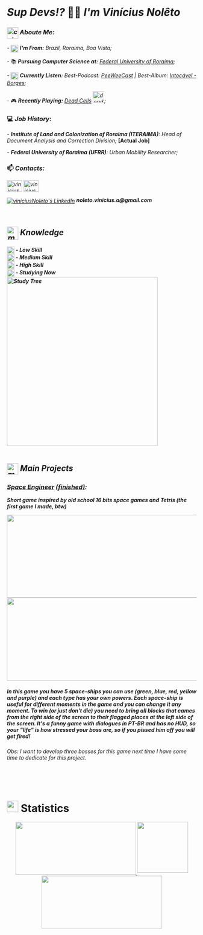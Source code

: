 

<div>
<i>
    <h1>Sup Devs!? </i>👋🏽<i> I'm Vinícius Nolêto
    </h1>
    <h3><img src="https://user-images.githubusercontent.com/85528669/173167127-481cdef6-d413-4d85-8bb2-562a50be9865.gif" alt="cat-programming-gif" width="30px" height="30px" align="center">  Aboute Me:</h3>
    <div>
        - <img src="https://user-images.githubusercontent.com/85528669/173168763-8bae5634-ef49-4836-8b5c-6f2e1476148c.png" alt="brasil-flag" width="20px" height="20px" align="center"> <b>I'm From:</b> Brazil, Roraima, Boa Vista;</p>
        - </i>📚<i> <b>Pursuing Computer Science at:</b> <a href="https://ufrr.br/">Federal University of Roraima</a>;</p>
        - <img src="https://user-images.githubusercontent.com/85528669/173170780-3cb4f88b-08f3-44a7-b874-16664bcb7ceb.gif" alt="beers" width="20px" height="20px" align="center"> <b>Currently Listen:</b> Best-Podcast: <a href="https://open.spotify.com/show/7eJGd9HVEPmrg7RqSpEhuZ?si=c9d8244fcfa34a3d">PeeWeeCast</a> | Best-Album: <a href="https://open.spotify.com/album/0tPRn8Y8Xmj6xErQPnuExw?si=WIfASI3uTzepNCVduySc_g">Intocável - Borges</a>;</p>
        - </i>🎮<i> <b>Recently Playing:</b> <a href="https://store.steampowered.com/app/588650/Dead_Cells">Dead Cells</a> <img src="https://user-images.githubusercontent.com/85528669/173170374-0cccd986-96d8-42e7-8ea3-42b5a6742116.gif" alt="dead-cells-gif" width="30px" height="30px" align="bottom">;</p>
    </div>
    <h3></i>💻<i> Job History:</h3>
    <div>
        - <b>Institute of Land and Colonization of Roraima (ITERAIMA)</b>: Head of Document Analysis and Correction Division; <b></i>[Actual Job]<i></b></p>
        - <b>Federal University of Roraima (UFRR)</b>: Urban Mobility Researcher;</p>
    </div>
    <h3></i>📫<i> Contacts:</h3>
    <div>
        <div>
            <a href="https://www.instagram.com/noletovini/" target="blank"><img align="center" height="30" width="40" src="https://raw.githubusercontent.com/rahuldkjain/github-profile-readme-generator/master/src/images/icons/Social/instagram.svg" alt="viniciusNoleto's Instagram"/></a>
            <a href="https://www.linkedin.com/in/vin%C3%ADcius-nol%C3%AAto-de-ara%C3%BAjo/" target="blank"><img align="center" height="30" width="40" src="https://raw.githubusercontent.com/rahuldkjain/github-profile-readme-generator/master/src/images/icons/Social/linked-in-alt.svg" alt="viniciusNoleto's LinkedIn"/></a>
        </div>
        <div>
            </p>
            <a href="mailto: noleto.vinicius.a@gmail.com" target="blank"><img align="center" src="https://img.shields.io/badge/Gmail-D14836?style=for-the-badge&logo=gmail&logoColor=white" alt="viniciusNoleto's LinkedIn"/></a> <b>noleto.vinicius.a@gmail.com</p>
        </div>
    </div>
    <br>
    <h2><img src="https://user-images.githubusercontent.com/85528669/173171956-42614631-70db-47e2-bc7a-7428bcfe7692.gif" alt="mario-dancing" width="30px" height="35px" align="center"> Knowledge</h2>
    <div>
        <img src="https://user-images.githubusercontent.com/85528669/223745734-c0aadd6e-93ae-454d-8643-5c147a794313.png" alt="Mark" height="20px" width="20px" align="center"> - <b>Low Skill</b><br>
        <img src="https://user-images.githubusercontent.com/85528669/223745761-add848c3-470a-4755-ad45-b91e2bc38289.png" alt="Mark" height="20px" width="20px" align="center"> - <b>Medium Skill</b><br>
        <img src="https://user-images.githubusercontent.com/85528669/223745715-6f11d646-0502-405f-8018-1e8e21932a76.png" alt="Mark" height="20px" width="20px" align="center"> - <b>High Skill</b><br>
        <img src="https://user-images.githubusercontent.com/85528669/223745753-feef04bc-2ccd-4949-9f4b-83701c557233.png" alt="Mark" height="20px" width="20px" align="center"> - <b>Studying Now</b><br>
        <div>
            <img src="https://user-images.githubusercontent.com/85528669/223741601-7fa37a8c-c32d-4de9-9483-bdfdcb61c9af.png" alt="Study Tree" height="448px" width="400px">
        </div>
    <br>
    <h2><img src="https://user-images.githubusercontent.com/85528669/173173690-c56aaf9f-72f2-49e6-88f3-cc766cc5665e.png" alt="mario-dancing" width="30px" height="30px" align="center"> Main Projects</h2>
    <div>
        <h3><a href="https://tic80.com/play?cart=1911" target="blank">Space Engineer</a> <a href="https://github.com/viniciusNoleto/Space-Engeneer-Tic-80-JS" target="blank">(finished)</a>:</h3>
        <div>
            <p>Short game inspired by old school 16 bits space games and Tetris (the first game I made, btw)</p>
            <img height="220em" width="600em" src="https://user-images.githubusercontent.com/85528669/173397311-31fbf258-ce58-4cff-9e47-aceacda3c71d.gif">
            <img height="220em" width="600em" src="https://user-images.githubusercontent.com/85528669/173397538-9bc127fb-331f-4886-b035-959e9996858f.gif">
            <h5>In this game you have 5 space-ships you can use (green, blue, red, yellow and purple) and each type has your own powers. Each space-ship is useful for different moments in the game and you can change it any moment. To win (or just don't die) you need to bring all blocks that cames from the right side of the screen to their flagged places at the left side of the screen. It's a funny game with dialogues in PT-BR and has no HUD, so your "life" is how stressed your boss are, so if you pissed him off you will get fired!</h5>
            <h6>Obs: I want to develop three bosses for this game next time I have some time to dedicate for this project.</h6>
        </div>
    </div>
</i>
</div>

</br>
</br>

<h1><img src="https://user-images.githubusercontent.com/85528669/173398383-ad73c2a9-ad89-413e-a69b-1371d928af0f.gif" alt="mario-dancing" width="30px" height="30px" align="bottom"> Statistics</h1>
<div align="center">
    <a href="https://github.com/viniciusNoleto">
      <img height="140em" width="320em" src="https://github-readme-stats-eight-theta.vercel.app/api?username=viniciusNoleto&icons=true&theme=algolia&include_all_commits=true&count_private=true"/>
    </a>
      <img height="135em" align="top" src="https://user-images.githubusercontent.com/85528669/173173706-b31908e4-d779-4705-a777-4cf6657a5212.gif"/>
    <a href="https://github.com/viniciusNoleto">
      <img height="140em" width="320em" src="https://github-readme-stats-eight-theta.vercel.app/api/top-langs/?username=viniciusNoleto&layout=compact&langs_count=8&theme=algolia"/>
    </a>
</div>
